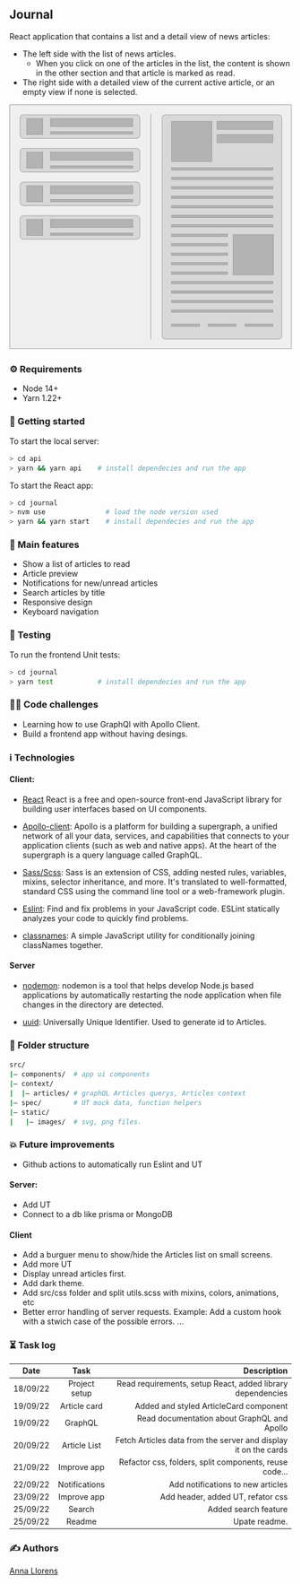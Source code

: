 ##  Journal

React application that contains a list and a detail view of news articles:

- The left side with the list of news articles.
   * When you click on one of the articles in the list, the content is shown in the other section and that article is marked as read.
- The right side with a detailed view of the current active article, or an empty view if none is selected.


<p align="center">
  <img src="fe_hiring_challenge.png">
</p>

### ⚙️ Requirements
- Node 14+
- Yarn 1.22+

### 🚀 Getting started 
To start the local server:
```sh
> cd api
> yarn && yarn api    # install dependecies and run the app 
```

To start the React app:

```sh
> cd journal
> nvm use               # load the node version used
> yarn && yarn start    # install dependecies and run the app 
```

### 📝 Main features
- Show a list of articles to read
- Article preview
- Notifications for new/unread articles
- Search articles by title
- Responsive design
- Keyboard navigation

### 🧪 Testing
To run the frontend Unit tests:
```sh
> cd journal         
> yarn test           # install dependecies and run the app 
```
### 🙆‍♀️ Code challenges
- Learning how to use GraphQl with Apollo Client. 
- Build a frontend app without having desings. 


### ℹ️ Technologies 
#### Client:
- [React](https://reactjs.org/) React is a free and open-source front-end JavaScript library for building user interfaces based on UI components.

- [Apollo-client](https://www.apollographql.com/): Apollo is a platform for building a supergraph, a unified network of all your data, services, and capabilities that connects to your application clients (such as web and native apps). At the heart of the supergraph is a query language called GraphQL.

- [Sass/Scss](http://sass-lang.com/): Sass is an extension of CSS, adding nested rules, variables, mixins, selector inheritance, and more. It's translated to well-formatted, standard CSS using the command line tool or a web-framework plugin.

- [Eslint](https://eslint.org/): Find and fix problems in your JavaScript code. ESLint statically analyzes your code to quickly find problems.

- [classnames](https://www.npmjs.com/package/classnames): A simple JavaScript utility for conditionally joining classNames together.

#### Server
- [nodemon](https://yarnpkg.com/package/nodemon): nodemon is a tool that helps develop Node.js based applications by automatically restarting the node application when file changes in the directory are detected.

- [uuid](https://www.npmjs.com/package/uuid): Universally Unique Identifier. Used to generate id to Articles. 


### 📁 Folder structure
```sh
src/
|– components/  # app ui components
|– context/ 
|  |– articles/ # graphQL Articles querys, Articles context
|– spec/        # UT mock data, function helpers
|– static/     
|   |– images/  # svg, png files.
```

### 💥 Future improvements

- Github actions to automatically run Eslint and UT
#### Server: 
- Add UT
- Connect to a db like prisma or MongoDB

#### Client
- Add a burguer menu to show/hide the Articles list on small screens. 
- Add more UT
- Display unread articles first.
- Add dark theme. 
- Add src/css folder and split utils.scss with mixins, colors, animations, etc
- Better error handling of server requests. Example: Add a custom hook with a stwich case of the possible errors.
...

### ⏳ Task log

| Date     |  Task          | Description                                                     |
|----------|:--------------:|----------------------------------------------------------------:|
| 18/09/22 | Project setup  | Read requirements, setup React, added library dependencies      |
| 19/09/22 | Article card   | Added and styled ArticleCard component                          |
| 19/09/22 | GraphQL        | Read documentation about GraphQL and Apollo                     |
| 20/09/22 | Article List   | Fetch Articles data from the server and display it on the cards |
| 21/09/22 | Improve app    | Refactor css, folders, split components, reuse code...          |
| 22/09/22 | Notifications  | Add notifications to new articles                               |
| 23/09/22 | Improve app    | Add header,  added UT, refator css                              |             
| 25/09/22 | Search         | Added search feature                                            |                                   
| 25/09/22 | Readme         | Upate readme. 

### ✍️ Authors

[Anna Llorens](https://github.com/symphony-annaLlorens)


